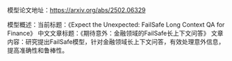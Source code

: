 模型论文地址：https://arxiv.org/abs/2502.06329

模型概述：当前标题：《Expect the Unexpected: FailSafe Long Context QA for Finance》
中文文章标题：《期待意外：金融领域的FailSafe长上下文问答》
文章内容：研究提出FailSafe模型，针对金融领域长上下文问答，有效处理意外信息，提高准确性和鲁棒性。
